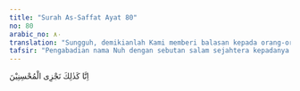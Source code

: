 ```yaml
---
title: "Surah As-Saffat Ayat 80"
no: 80
arabic_no: ٨٠
translation: "Sungguh, demikianlah Kami memberi balasan kepada orang-orang yang berbuat baik."
tafsir: "Pengabadian nama Nuh dengan sebutan salam sejahtera kepadanya itu merupakan penghormatan kepadanya, dan pembalasan kepadanya atas kebajikan yang diperbuatnya dan perjuangannya dalam menegakkan kalimat tauhid yang tak henti-hentinya, siang dan malam, terang-terangan dan sembunyi-sembunyi selama ratusan tahun. Hal itu juga sebagai imbalan atas kesabarannya, dalam menahan derita lahir dan batin selama menyampaikan risalah di tengah-tengah kaumnya.\n\nYang mendorong Nabi Nuh bekerja keras membimbing kaumnya adalah kemurnian dan keikhlasan pengabdiannya kepada Allah disertai keteguhan iman dalam jiwanya. Oleh karena itu, Allah menyatakan bahwa dia benar-benar hamba-Nya yang penuh iman. Penonjolan iman pada pribadi Nuh sebagai rasul yang mendapat pujian adalah untuk menunjukkan arti yang besar terhadap iman itu karena dia merupakan modal dari segala amal perbuatan kebajikan.\n\nAdapun kaum Nuh yang lain, yang tidak mau beriman kepada agama tauhid yang disampaikan kepada mereka, dibinasakan oleh topan dan banjir besar hingga tak seorang pun di antara mereka yang tinggal dan tak ada pula bekas peninggalan mereka yang dikenang. Mereka lenyap dari catatan sejarah manusia."
---
```

اِنَّا كَذٰلِكَ نَجْزِى الْمُحْسِنِيْنَ